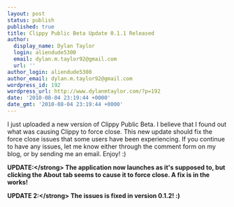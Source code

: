 ```yaml
---
layout: post
status: publish
published: true
title: Clippy Public Beta Update 0.1.1 Released
author:
  display_name: Dylan Taylor
  login: aliendude5300
  email: dylan.m.taylor92@gmail.com
  url: ''
author_login: aliendude5300
author_email: dylan.m.taylor92@gmail.com
wordpress_id: 192
wordpress_url: http://www.dylanmtaylor.com/?p=192
date: '2010-08-04 23:19:44 +0000'
date_gmt: '2010-08-04 23:19:44 +0000'
---
```

<p>I just uploaded a new version of Clippy Public Beta. I believe that I found out what was causing Clippy to force close. This new update should fix the force close issues that some users have been experiencing. If you continue to have any issues, let me know either through the comment form on my blog, or by sending me an email. Enjoy! :)</p>
<p><strong>UPDATE:<&#47;strong> The application now launches as it's supposed to, but clicking the About tab seems to cause it to force close. A fix is in the works!</p>
<p><strong>UPDATE 2:<&#47;strong> The issues is fixed in version 0.1.2! :)</p>

